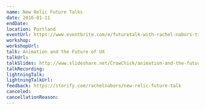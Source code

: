 ```yaml
---
name: New Relic Future Talks
date: 2016-01-11
endDate:
location: Portland
eventUrl: https://www.eventbrite.com/e/futuretalk-with-rachel-nabors-tickets-20366103564
workshop:
workshopUrl:
talk: Animation and the Future of UX
talkUrl:
talkSlides: http://www.slideshare.net/CrowChick/animation-and-the-future-of-ux-33573726
talkRecording:
lightningTalk:
lightningTalkUrl:
feedback: https://storify.com/rachelnabors/new-relic-future-talk
canceled:
cancellationReason:
---
```

